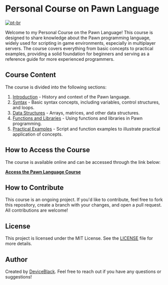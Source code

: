 # Personal Course on Pawn Language
[![pt-br](https://img.shields.io/badge/PORTUGUES-Clique%20para%20Traduzir-blue.svg)](https://devicewhite.github.io/pawn-documentary/README)

Welcome to my Personal Course on the Pawn Language! This course is designed to share knowledge about the Pawn programming language, widely used for scripting in game environments, especially in multiplayer servers. The course covers everything from basic concepts to practical examples, providing a solid foundation for beginners and serving as a reference guide for more experienced programmers.

## Course Content

The course is divided into the following sections:

1. [Introduction](mkdocs/en-us/docs/introduction.md) - History and context of the Pawn language.
2. [Syntax](mkdocs/en-us/docs/syntax.md) - Basic syntax concepts, including variables, control structures, and loops.
3. [Data Structures](mkdocs/en-us/docs/data_structures.md) - Arrays, matrices, and other data structures.
4. [Functions and Libraries](mkdocs/en-us/docs/functions_libraries.md) - Using functions and libraries in Pawn programming.
5. [Practical Examples](mkdocs/en-us/docs/examples.md) - Script and function examples to illustrate practical application of concepts.

## How to Access the Course

The course is available online and can be accessed through the link below:

[**Access the Pawn Language Course**](https://devicewhite.github.io/pawn-documentary/en-us)

## How to Contribute

This course is an ongoing project. If you'd like to contribute, feel free to fork this repository, create a branch with your changes, and open a pull request. All contributions are welcome!

## License

This project is licensed under the MIT License. See the [LICENSE](LICENSE) file for more details.

## Author

Created by [DeviceBlack](https://github.com/devicewhite). Feel free to reach out if you have any questions or suggestions!
